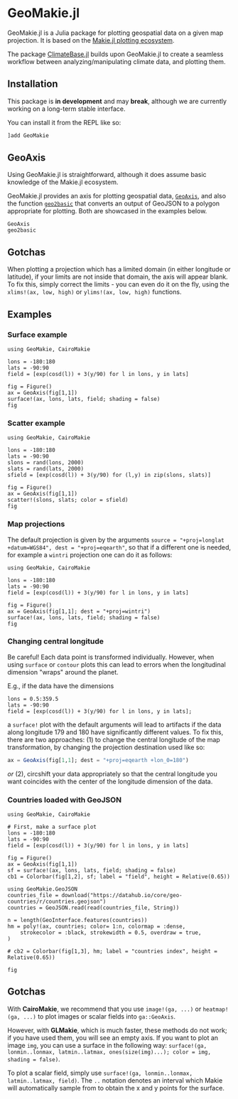 # GeoMakie.jl
GeoMakie.jl is a Julia package for plotting geospatial data on a given map projection. It is based on the [Makie.jl plotting ecosystem](https://docs.makie.org/stable/).

The package [ClimateBase.jl](https://juliaclimate.github.io/ClimateBase.jl/dev/) builds upon GeoMakie.jl to create a seamless workflow between analyzing/manipulating climate data, and plotting them.

## Installation

This package is **in development** and may **break**, although we are currently working on a long-term stable interface.

You can install it from the REPL like so:
```julia
]add GeoMakie
```

## GeoAxis
Using GeoMakie.jl is straightforward, although it does assume basic knowledge of the Makie.jl ecosystem.

GeoMakie.jl provides an axis for plotting geospatial data, [`GeoAxis`](@ref), and also the function [`geo2basic`](@ref) that converts an output of GeoJSON to a polygon appropriate for plotting. Both are showcased in the examples below.

```@docs
GeoAxis
geo2basic
```

## Gotchas

When plotting a projection which has a limited domain (in either longitude or latitude), if your limits are not inside that domain, the axis will appear blank.  To fix this, simply correct the limits - you can even do it on the fly, using the `xlims!(ax, low, high)` or `ylims!(ax, low, high)` functions.

## Examples

### Surface example
```@example MAIN
using GeoMakie, CairoMakie

lons = -180:180
lats = -90:90
field = [exp(cosd(l)) + 3(y/90) for l in lons, y in lats]

fig = Figure()
ax = GeoAxis(fig[1,1])
surface!(ax, lons, lats, field; shading = false)
fig
```

### Scatter example
```@example MAIN
using GeoMakie, CairoMakie

lons = -180:180
lats = -90:90
slons = rand(lons, 2000)
slats = rand(lats, 2000)
sfield = [exp(cosd(l)) + 3(y/90) for (l,y) in zip(slons, slats)]

fig = Figure()
ax = GeoAxis(fig[1,1])
scatter!(slons, slats; color = sfield)
fig
```

### Map projections
The default projection is given by the arguments `source = "+proj=longlat +datum=WGS84", dest = "+proj=eqearth"`, so that if a different one is needed, for example a `wintri` projection one can do it as follows:
```@example MAIN
using GeoMakie, CairoMakie

lons = -180:180
lats = -90:90
field = [exp(cosd(l)) + 3(y/90) for l in lons, y in lats]

fig = Figure()
ax = GeoAxis(fig[1,1]; dest = "+proj=wintri")
surface!(ax, lons, lats, field; shading = false)
fig
```

### Changing central longitude
Be careful! Each data point is transformed individually.
However, when using `surface` or `contour` plots this can lead to errors when the longitudinal dimension "wraps" around the planet.

E.g., if the data have the dimensions

```@example MAIN
lons = 0.5:359.5
lats = -90:90
field = [exp(cosd(l)) + 3(y/90) for l in lons, y in lats];
```
a `surface!` plot with the default arguments will lead to artifacts if the data along longitude 179 and 180 have significantly different values.
To fix this, there are two approaches: (1) to change the central longitude of the map transformation, by changing the projection destination used like so:

```julia
ax = GeoAxis(fig[1,1]; dest = "+proj=eqearth +lon_0=180")
```

_or_ (2), circshift your data appropriately so that the central longitude you want coincides with the center of the longitude dimension of the data.

### Countries loaded with GeoJSON
```@example MAIN
using GeoMakie, CairoMakie

# First, make a surface plot
lons = -180:180
lats = -90:90
field = [exp(cosd(l)) + 3(y/90) for l in lons, y in lats]

fig = Figure()
ax = GeoAxis(fig[1,1])
sf = surface!(ax, lons, lats, field; shading = false)
cb1 = Colorbar(fig[1,2], sf; label = "field", height = Relative(0.65))

using GeoMakie.GeoJSON
countries_file = download("https://datahub.io/core/geo-countries/r/countries.geojson")
countries = GeoJSON.read(read(countries_file, String))

n = length(GeoInterface.features(countries))
hm = poly!(ax, countries; color= 1:n, colormap = :dense,
    strokecolor = :black, strokewidth = 0.5, overdraw = true,
)

# cb2 = Colorbar(fig[1,3], hm; label = "countries index", height = Relative(0.65))

fig
```

## Gotchas

With **CairoMakie**, we recommend that you use `image!(ga, ...)` or `heatmap!(ga, ...)` to plot images or scalar fields into `ga::GeoAxis`.

However, with **GLMakie**, which is much faster, these methods do not work; if you have used them, you will see an empty axis.  If you want to plot an image `img`, you can use a surface in the following way:
`surface!(ga, lonmin..lonmax, latmin..latmax, ones(size(img)...); color = img, shading = false)`.

To plot a scalar field, simply use `surface!(ga, lonmin..lonmax, latmin..latmax, field)`.  The `..` notation denotes an interval which Makie will automatically sample from to obtain the x and y points for the surface.
